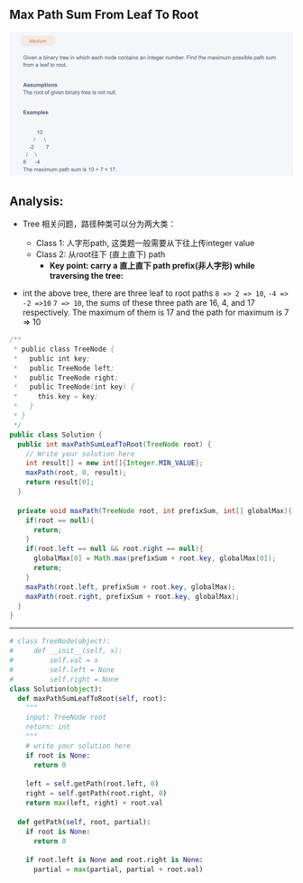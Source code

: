 ## Max Path Sum From Leaf To Root
![](img/2025-04-05-16-17-52.png)


## Analysis:

- Tree 相关问题，路径种类可以分为两大类：
  - Class 1: 人字形path, 这类题一般需要从下往上传integer value
  - Class 2: 从root往下 (直上直下) path
    - **Key point: carry a 直上直下 path prefix(非人字形) while traversing the tree:**


- int the above tree, there are three leaf to root paths `8 => 2 => 10`, `-4 => -2 =>10`
  `7 => 10`, the sums of these three path are 16, 4, and 17 respectively. The maximum of
  them is 17 and the path for maximum is 7 => 10



```java
/**
 * public class TreeNode {
 *   public int key;
 *   public TreeNode left;
 *   public TreeNode right;
 *   public TreeNode(int key) {
 *     this.key = key;
 *   }
 * }
 */
public class Solution {
  public int maxPathSumLeafToRoot(TreeNode root) {
    // Write your solution here
    int result[] = new int[]{Integer.MIN_VALUE};
    maxPath(root, 0, result);
    return result[0];
  }

  private void maxPath(TreeNode root, int prefixSum, int[] globalMax){
    if(root == null){
      return;
    }
    if(root.left == null && root.right == null){
      globalMax[0] = Math.max(prefixSum + root.key, globalMax[0]);
      return;
    }
    maxPath(root.left, prefixSum + root.key, globalMax);
    maxPath(root.right, prefixSum + root.key, globalMax);    
  }
}
```
---


```py
# class TreeNode(object):
#     def __init__(self, x):
#         self.val = x
#         self.left = None
#         self.right = None
class Solution(object):
  def maxPathSumLeafToRoot(self, root):
    """
    input: TreeNode root
    return: int
    """
    # write your solution here
    if root is None:
      return 0
    
    left = self.getPath(root.left, 0)
    right = self.getPath(root.right, 0)
    return max(left, right) + root.val
  
  def getPath(self, root, partial):
    if root is None:
      return 0
    
    if root.left is None and root.right is None:
      partial = max(partial, partial + root.val)
      
    
```